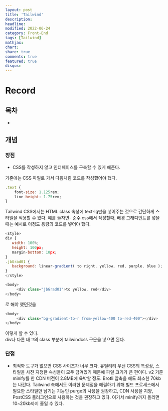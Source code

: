 ```yaml
---
layout: post
title: 'Tailwind'
description:
headline:
modified: 2022-06-24
category: Front-End
tags: [Tailwind]
mathjax:
chart:
share: true
comments: true
featured: true
disqus:
---
```


# Record

## 목차

-   [](#)

## 개념

### 장점

-   CSS를 작성하지 않고 인터페이스를 구축할 수 있게 해준다.

기존에는 CSS 파일로 가서 다음처럼 코드를 작성했어야 했다.

```JavaScript
.text {
    font-size: 1.125rem;
    line-height: 1.75rem;
}
```

Tailwind CSS에서는 HTML class 속성에 text-lg만을 넣어주는 것으로 간단하게 스타일을 적용할 수 있다.
예를 들자면- 순수 css에서 작성할때, 배경 그래디언트를 넣을때는 예시로 이정도 용량의 코드를 넣어야 했다.

```JavaScript
<style>
div {
   width: 100%;
   height: 100px;
   margin-bottom: 10px;
}
.jbGrad01 {
   background: linear-gradient( to right, yellow, red, purple, blue );
}
</style>

<body>
     <div class="jbGrad01">to yellow, red</div>
</body>
```

로 해야 했던것을

```JavaScript
<body>
     <div class="bg-gradient-to-r from-yellow-400 to-red-400"></div>
</body>
```

이렇게 할 수 있다.  
div나 다른 태그의 class 부분에 tailwindcss 구문을 넣으면 된다.

### 단점

-   최적화 도구가 없으면 CSS 사이즈가 너무 크다. 유틸리티 우선 CSS의 특성상, 스타일을 사전 지정한 속성들이 모두 담겨있기 때문에 파일 크기가 큰 편이다. v2 기준 minify를 한 CDN 버전이 2.8MB에 육박할 정도. Brotli 압축을 해도 최소한 70kb는 나간다. Tailwind 측에서도 이러한 문제점을 해결하기 위해 빌드 프로세스에서 필요한 스타일만 남기는 기능인 purge의 사용을 권장하고, CDN 사용을 지양, PostCSS 플러그인으로 사용하는 것을 권장하고 있다. 여기서 minify까지 돌리면 10~20kb까지 줄일 수 있다.

